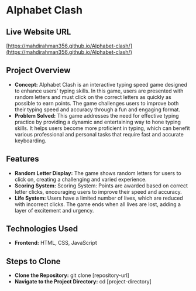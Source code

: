 # Alphabet Clash


## Live Website URL

[https://mahdirahman356.github.io/Alphabet-clash/](https://mahdirahman356.github.io/Alphabet-clash/) 

## Project Overview

- **Concept:** Alphabet Clash is an interactive typing speed game designed to enhance users' typing skills. In this game, users are presented with random letters and must click on the correct letters as quickly as possible to earn points. The game challenges users to improve both their typing speed and accuracy through a fun and engaging format.
- **Problem Solved:** This game addresses the need for effective typing practice by providing a dynamic and entertaining way to hone typing skills. It helps users become more proficient in typing, which can benefit various professional and personal tasks that require fast and accurate keyboarding.


## Features

- **Random Letter Display:** The game shows random letters for users to click on, creating a challenging and varied experience.
- **Scoring System:** Scoring System: Points are awarded based on correct letter clicks, encouraging users to improve their speed and accuracy.
- **Life System:**  Users have a limited number of lives, which are reduced with incorrect clicks. The game ends when all lives are lost, adding a layer of excitement and urgency.


## Technologies Used

- **Frontend:**  HTML, CSS, JavaScript

## Steps to Clone

- **Clone the Repository:**  git clone [repository-url]
- **Navigate to the Project Directory:**  cd [project-directory]

